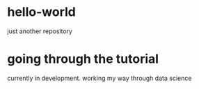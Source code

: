 # hello-world
just another repository

# going through the tutorial 

currently in development. working my way through data science
